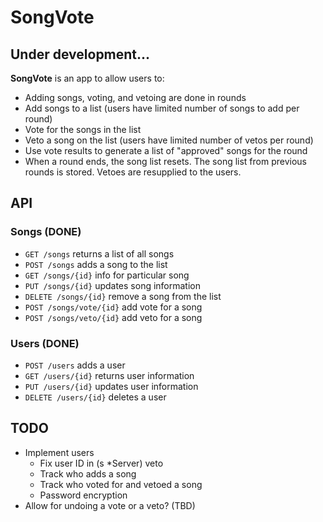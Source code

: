 # SongVote

## Under development...

**SongVote** is an app to allow users to:
- Adding songs, voting, and vetoing are done in rounds
- Add songs to a list (users have limited number of songs to add per round)
- Vote for the songs in the list
- Veto a song on the list (users have limited number of vetos per round)
- Use vote results to generate a list of "approved" songs for the round
- When a round ends, the song list resets. The song list from previous rounds is stored. Vetoes are resupplied to the users.

## API
### Songs (DONE)
- `GET /songs` returns a list of all songs
- `POST /songs` adds a song to the list
- `GET /songs/{id}` info for particular song
- `PUT /songs/{id}` updates song information
- `DELETE /songs/{id}` remove a song from the list
- `POST /songs/vote/{id}` add vote for a song
- `POST /songs/veto/{id}` add veto for a song

### Users (DONE)
- `POST /users` adds a user
- `GET /users/{id}` returns user information
- `PUT /users/{id}` updates user information
- `DELETE /users/{id}` deletes a user

## TODO
- Implement users
  - Fix user ID in (s *Server) veto
  - Track who adds a song
  - Track who voted for and vetoed a song
  - Password encryption
- Allow for undoing a vote or a veto? (TBD)
